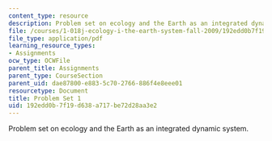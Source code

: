 ```yaml
---
content_type: resource
description: Problem set on ecology and the Earth as an integrated dynamic system.
file: /courses/1-018j-ecology-i-the-earth-system-fall-2009/192edd0b7f19d638a717be72d28aa3e2_MIT1_018JF09_hw1.pdf
file_type: application/pdf
learning_resource_types:
- Assignments
ocw_type: OCWFile
parent_title: Assignments
parent_type: CourseSection
parent_uid: dae87800-e883-5c70-2766-886f4e8eee01
resourcetype: Document
title: Problem Set 1
uid: 192edd0b-7f19-d638-a717-be72d28aa3e2
---
```

Problem set on ecology and the Earth as an integrated dynamic system.

